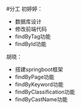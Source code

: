 #分工
初婷婷：
  - 数据库设计
  - 修改前端代码
  - findByTag功能
  - findById功能
  
  胡晓：
  - 搭建springboot框架
  - findByPage功能
  - findByKeyword功能
  - findByClassification功能
  - findByCastName功能
